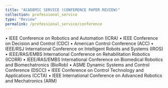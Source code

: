 ```yaml
---
title: "ACADEMIC SERVICE (CONFERENCE PAPER REVIEW)"
collection: professional_service
type: "Review"
permalink: /professional_service/conference
---
```


• IEEE Conference on Robotics and Automation (ICRA)
• IEEE Conference on Decision and Control (CDC)
• American Control Conference (ACC)
• IEEE/RSJ International Conference on Intelligent Robots and Systems (IROS)
• IEEE/RAS/EMBS International Conference on Rehabilitation Robotics (ICORR)
• IEEE/RAS/EMBS International Conference on Biomedical Robotics and Biomechatronics (BioRob)
• ASME Dynamic Systems and Control Conference (DSCC)
• IEEE Conference on Control Technology and Applications (CCTA)
• IEEE International Conference on Advanced Robotics and Mechatronics (ARM)
